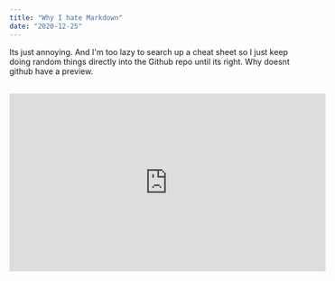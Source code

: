 ```yaml
---
title: "Why I hate Markdown"
date: "2020-12-25"
---
```


<!-- can not read a block mapping entry; a multiline key may not be an implicit key at line 4, column 1: -->

Its just annoying. And I'm too lazy to search up a cheat sheet so I just keep doing random things directly into the Github repo until its right. Why doesnt github have a preview.

<br/>
<iframe width="560" height="315" src="https://www.youtube.com/embed/4SZl1r2O_bY" frameborder="0" allowfullscreen></iframe>